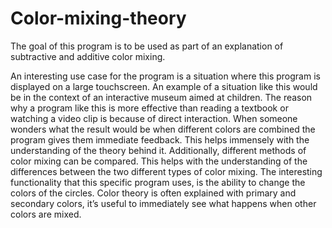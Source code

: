 # Color-mixing-theory
The goal of this program is to be used as part of an explanation of subtractive and
additive color mixing.

An interesting use case for the program is a situation where this program is displayed on a large touchscreen. An example of a situation like this would be in the context of an interactive museum aimed at children. The reason why a program like this is more effective than reading a textbook or watching a video clip is because of direct interaction. When someone wonders what the result would be when different colors are combined the program gives them immediate feedback. This helps immensely with the understanding of the theory behind it.
Additionally, different methods of color mixing can be compared. This helps with the
understanding of the differences between the two different types of color mixing.
The interesting functionality that this specific program uses, is the ability to change the colors of the circles. Color theory is often explained with primary and secondary colors, it’s useful to immediately see what happens when other colors are mixed.
